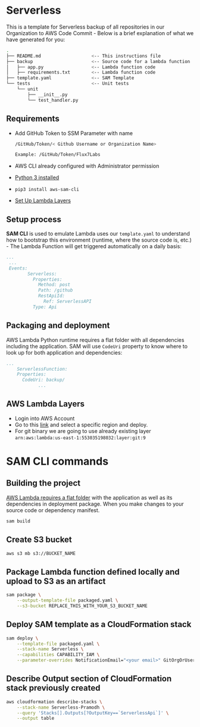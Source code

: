 # Serverless

This is a template for Serverless backup of all repositories in our Organization to AWS Code Commit - Below is a brief explanation of what we have generated for you:

```bash
.
├── README.md                   <-- This instructions file
├── backup                      <-- Source code for a lambda function
│   ├── app.py                  <-- Lambda function code
│   ├── requirements.txt        <-- Lambda function code
├── template.yaml               <-- SAM Template
└── tests                       <-- Unit tests
    └── unit
        ├── __init__.py
        └── test_handler.py
```

## Requirements

* Add GitHub Token to SSM Parameter with name

    ```bash
    /GitHub/Token/< Github Username or Organization Name>

    Example: /GitHub/Token/Flux7Labs
    ```

* AWS CLI already configured with Administrator permission
* [Python 3 installed](https://www.python.org/downloads/)
* `pip3 install aws-sam-cli`
* [Set Up Lambda Layers](#aws-lambda-layers)

## Setup process

**SAM CLI** is used to emulate Lambda uses our `template.yaml` to understand how to bootstrap this environment (runtime, where the source code is, etc.) - The Lambda Function will get triggered automatically on a daily basis:

```yaml
...
 ...
 Events:
        Serverless:
          Properties:
            Method: post
            Path: /github
            RestApiId:
              Ref: ServerlessAPI
          Type: Api
```

## Packaging and deployment

AWS Lambda Python runtime requires a flat folder with all dependencies including the application. SAM will use `CodeUri` property to know where to look up for both application and dependencies:

```yaml
...
    ServerlessFunction:
    Properties:
      CodeUri: backup/
            ...
```

## AWS Lambda Layers

* Login into AWS Account
* Go to this [link](https://github.com/aws-samples/aws-lambda-layer-awscli#option-2-deploy-from-sar-from-console-or-cli) and select a specific region and deploy.
* For git binary we are going to use already existing layer `arn:aws:lambda:us-east-1:553035198032:layer:git:9`

# SAM CLI commands

## Building the project

[AWS Lambda requires a flat folder](https://docs.aws.amazon.com/lambda/latest/dg/lambda-python-how-to-create-deployment-package.html) with the application as well as its dependencies in  deployment package. When you make changes to your source code or dependency manifest.

```bash
sam build
```

## Create S3 bucket

```bash
aws s3 mb s3://BUCKET_NAME
```

## Package Lambda function defined locally and upload to S3 as an artifact

```bash
sam package \
    --output-template-file packaged.yaml \
    --s3-bucket REPLACE_THIS_WITH_YOUR_S3_BUCKET_NAME
```

## Deploy SAM template as a CloudFormation stack

```bash
sam deploy \
    --template-file packaged.yaml \
    --stack-name Serverless \
    --capabilities CAPABILITY_IAM \
    --parameter-overrides NotificationEmail="<your email>" GitOrgOrUser="< Github User or Organisation>" GitTokenSSMParameterKey="<ssm parameter key for git access token>" VpcId="<vpc id>" VpcSubnetIds="<subnet id>"
```

## Describe Output section of CloudFormation stack previously created

```bash
aws cloudformation describe-stacks \
    --stack-name Serverless-Pramodh \
    --query 'Stacks[].Outputs[?OutputKey==`ServerlessApi`]' \
    --output table
```
